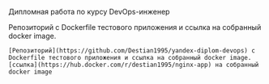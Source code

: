 Дипломная работа по курсу DevOps-инженер


Репозиторий с Dockerfile тестового приложения и ссылка на собранный docker image.


```
[Репозиторий](https://github.com/Destian1995/yandex-diplom-devops) с Dockerfile тестового приложения и ссылка на собранный docker image. 
[ссылка](https://hub.docker.com/r/destian1995/nginx-app) на собранный docker image
```
